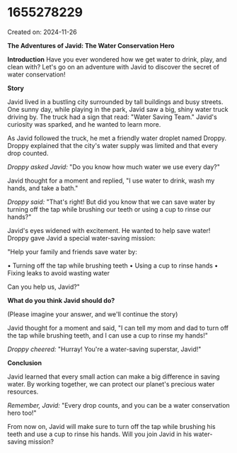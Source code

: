 # 1655278229

Created on: 2024-11-26

**The Adventures of Javid: The Water Conservation Hero**

**Introduction**
Have you ever wondered how we get water to drink, play, and clean with? Let's go on an adventure with Javid to discover the secret of water conservation!

**Story**

Javid lived in a bustling city surrounded by tall buildings and busy streets. One sunny day, while playing in the park, Javid saw a big, shiny water truck driving by. The truck had a sign that read: "Water Saving Team." Javid's curiosity was sparked, and he wanted to learn more.

As Javid followed the truck, he met a friendly water droplet named Droppy. Droppy explained that the city's water supply was limited and that every drop counted.

*Droppy asked Javid:* "Do you know how much water we use every day?"

Javid thought for a moment and replied, "I use water to drink, wash my hands, and take a bath."

*Droppy said:* "That's right! But did you know that we can save water by turning off the tap while brushing our teeth or using a cup to rinse our hands?"

Javid's eyes widened with excitement. He wanted to help save water! Droppy gave Javid a special water-saving mission:

"Help your family and friends save water by:

• Turning off the tap while brushing teeth
• Using a cup to rinse hands
• Fixing leaks to avoid wasting water

Can you help us, Javid?"

**What do you think Javid should do?**

(Please imagine your answer, and we'll continue the story)

Javid thought for a moment and said, "I can tell my mom and dad to turn off the tap while brushing teeth, and I can use a cup to rinse my hands!"

*Droppy cheered:* "Hurray! You're a water-saving superstar, Javid!"

**Conclusion**

Javid learned that every small action can make a big difference in saving water. By working together, we can protect our planet's precious water resources.

*Remember, Javid:* "Every drop counts, and you can be a water conservation hero too!"

From now on, Javid will make sure to turn off the tap while brushing his teeth and use a cup to rinse his hands. Will you join Javid in his water-saving mission?
